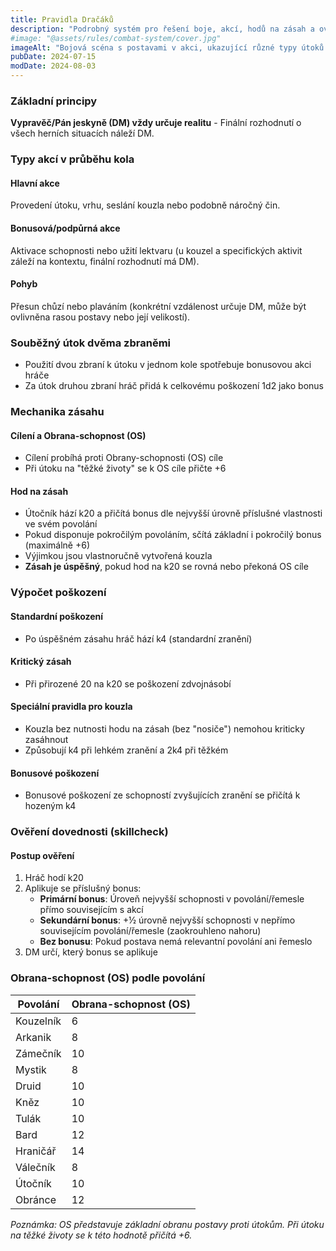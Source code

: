 ```yaml
---
title: Pravidla Dračáků
description: "Podrobný systém pro řešení boje, akcí, hodů na zásah a ověření dovedností včetně Obrany-schopnosti pro jednotlivá povolání"
#image: "@assets/rules/combat-system/cover.jpg"
imageAlt: "Bojová scéna s postavami v akci, ukazující různé typy útoků a kouzel"
pubDate: 2024-07-15
modDate: 2024-08-03
---
```


### Základní principy

**Vypravěč/Pán jeskyně (DM) vždy určuje realitu** - Finální rozhodnutí o všech herních situacích náleží DM.

### Typy akcí v průběhu kola

#### Hlavní akce

Provedení útoku, vrhu, seslání kouzla nebo podobně náročný čin.

#### Bonusová/podpůrná akce

Aktivace schopnosti nebo užití lektvaru (u kouzel a specifických aktivit záleží na kontextu, finální rozhodnutí má DM).

#### Pohyb

Přesun chůzí nebo plaváním (konkrétní vzdálenost určuje DM, může být ovlivněna rasou postavy nebo její velikostí).

### Souběžný útok dvěma zbraněmi

- Použití dvou zbraní k útoku v jednom kole spotřebuje bonusovou akci hráče
- Za útok druhou zbraní hráč přidá k celkovému poškození 1d2 jako bonus

### Mechanika zásahu

#### Cílení a Obrana-schopnost (OS)

- Cílení probíhá proti Obrany-schopnosti (OS) cíle
- Při útoku na "těžké životy" se k OS cíle přičte +6

#### Hod na zásah

- Útočník hází k20 a přičítá bonus dle nejvyšší úrovně příslušné vlastnosti ve svém povolání
- Pokud disponuje pokročilým povoláním, sčítá základní i pokročilý bonus (maximálně +6)
- Výjimkou jsou vlastnoručně vytvořená kouzla
- **Zásah je úspěšný**, pokud hod na k20 se rovná nebo překoná OS cíle

### Výpočet poškození

#### Standardní poškození

- Po úspěšném zásahu hráč hází k4 (standardní zranění)

#### Kritický zásah

- Při přirozené 20 na k20 se poškození zdvojnásobí

#### Speciální pravidla pro kouzla

- Kouzla bez nutnosti hodu na zásah (bez "nosiče") nemohou kriticky zasáhnout
- Způsobují k4 při lehkém zranění a 2k4 při těžkém

#### Bonusové poškození

- Bonusové poškození ze schopností zvyšujících zranění se přičítá k hozeným k4

### Ověření dovednosti (skillcheck)

#### Postup ověření

1. Hráč hodí k20
2. Aplikuje se příslušný bonus:
   - **Primární bonus**: Úroveň nejvyšší schopnosti v povolání/řemesle přímo souvisejícím s akcí
   - **Sekundární bonus**: +½ úrovně nejvyšší schopnosti v nepřímo souvisejícím povolání/řemesle (zaokrouhleno nahoru)
   - **Bez bonusu**: Pokud postava nemá relevantní povolání ani řemeslo
3. DM určí, který bonus se aplikuje

### Obrana-schopnost (OS) podle povolání

| Povolání  | Obrana-schopnost (OS) |
| --------- | --------------------- |
| Kouzelník | 6                     |
| Arkanik   | 8                     |
| Zámečník  | 10                    |
| Mystik    | 8                     |
| Druid     | 10                    |
| Kněz      | 10                    |
| Tulák     | 10                    |
| Bard      | 12                    |
| Hraničář  | 14                    |
| Válečník  | 8                     |
| Útočník   | 10                    |
| Obránce   | 12                    |

_Poznámka: OS představuje základní obranu postavy proti útokům. Při útoku na těžké životy se k této hodnotě přičítá +6._
